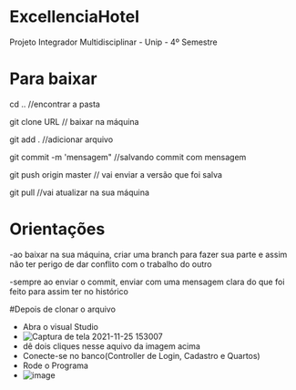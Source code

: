 # ExcellenciaHotel
Projeto Integrador Multidisciplinar - Unip - 4º Semestre


# Para baixar 

cd ..  //encontrar a pasta

git clone URL // baixar na máquina


git add . //adicionar arquivo

git commit -m 'mensagem" //salvando commit com mensagem

git push origin master // vai enviar a versão que foi salva

git pull //vai atualizar na sua máquina

# Orientações

-ao baixar na sua máquina, criar uma branch para fazer sua parte e assim não ter perigo de dar conflito com o trabalho do outro

-sempre ao enviar o commit, enviar com uma mensagem clara do que foi feito para assim ter no histórico

#Depois de clonar o arquivo
- Abra o visual Studio
- ![Captura de tela 2021-11-25 153007](https://user-images.githubusercontent.com/48300634/143488332-3b958628-ad67-48c4-9429-6c66d4aea2a5.png)
- dê dois cliques nesse aquivo da imagem acima
- Conecte-se no banco(Controller de Login, Cadastro e Quartos)
- Rode o Programa
- ![image](https://user-images.githubusercontent.com/48300634/143488544-b2499681-56c5-4c8c-9037-d21dc675a104.png)



